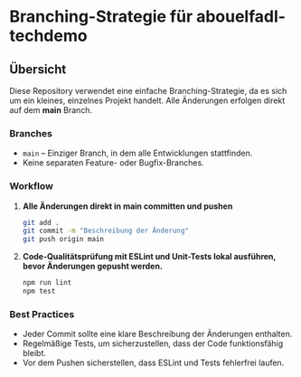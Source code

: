 # Branching-Strategie für abouelfadl-techdemo

## Übersicht
Diese Repository verwendet eine einfache Branching-Strategie, da es sich um ein kleines, einzelnes Projekt handelt.
Alle Änderungen erfolgen direkt auf dem **main** Branch.

### **Branches**
- `main` – Einziger Branch, in dem alle Entwicklungen stattfinden.
- Keine separaten Feature- oder Bugfix-Branches.

### **Workflow**
1. **Alle Änderungen direkt in main committen und pushen**  
     ```bash
     git add .
     git commit -m "Beschreibung der Änderung"
     git push origin main

     ```
2. **Code-Qualitätsprüfung mit ESLint und Unit-Tests lokal ausführen, bevor Änderungen gepusht werden.**  

     ```bash
     npm run lint
     npm test

     ```

### **Best Practices**
- Jeder Commit sollte eine klare Beschreibung der Änderungen enthalten.
- Regelmäßige Tests, um sicherzustellen, dass der Code funktionsfähig bleibt.
- Vor dem Pushen sicherstellen, dass ESLint und Tests fehlerfrei laufen.


